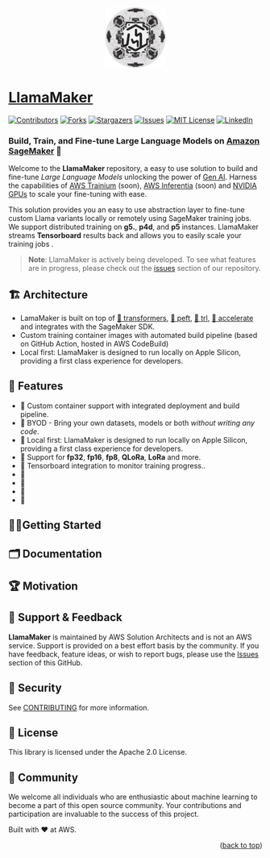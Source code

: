 <a name="readme-top"></a>

<div align="center">
  <a href="https://https://github.com/dbpprt/LeanLLM-X">
    <img src="docs/images/logo.png" alt="Logo" width="120" height="120">
  </a>
</div>

# [LlamaMaker](https://github.com/dbpprt/LlamaMaker)

[![Contributors][contributors-shield]][contributors-url]
[![Forks][forks-shield]][forks-url]
[![Stargazers][stars-shield]][stars-url]
[![Issues][issues-shield]][issues-url]
[![MIT License][license-shield]][license-url]
[![LinkedIn][linkedin-shield]][linkedin-url]

### Build, Train, and Fine-tune Large Language Models on [Amazon SageMaker](https://aws.amazon.com/sagemaker/) 🚀

Welcome to the **LlamaMaker** repository, a easy to use solution to build and fine-tune *Large Language Models* unlocking the power of [Gen AI](https://aws.amazon.com/generative-ai/). Harness the capabilities of [AWS Trainium](https://aws.amazon.com/machine-learning/trainium/) (soon), [AWS Inferentia](https://aws.amazon.com/machine-learning/inferentia/) (soon) and [NVIDIA GPUs](https://aws.amazon.com/nvidia/) to scale your fine-tuning with ease.

This solution provides you an easy to use abstraction layer to fine-tune custom Llama variants locally or remotely using SageMaker training jobs. We support distributed training on **g5.**, **p4d**, and **p5** instances. LlamaMaker streams **Tensorboard** results back and allows you to easily scale your training jobs .


> **Note**: LlamaMaker is actively being developed. To see what features are in progress, please check out the [issues](https://github.com/dbpprt/LlamaMaker/issues) section of our repository.

## 🏗️ Architecture
- LamaMaker is built on top of [🤗 transformers](), [🤗 peft](), [🤗 trl](), [🤗 accelerate]() and integrates with the SageMaker SDK.
- Custom training container images with automated build pipeline (based on GitHub Action, hosted in AWS CodeBuild)
- Local first: LlamaMaker is designed to run locally on Apple Silicon, providing a first class experience for developers.

## 🌟 Features
- 🎯 Custom container support with integrated deployment and build pipeline.
- 🎯 BYOD - Bring your own datasets, models or both *without writing any code*.
- 🎯 Local first: LlamaMaker is designed to run locally on Apple Silicon, providing a first class experience for developers.
- 🎯 Support for **fp32**, **fp16**, **fp8**, **QLoRa**, **LoRa** and more.
- 🎯 Tensorboard integration to monitor training progress..
- 🎯 
- 🎯
- 🎯
- 🎯

## 🏃‍♀️Getting Started




## 🗂️ Documentation


## 🏆 Motivation

## 🤝 Support & Feedback
**LlamaMaker** is maintained by AWS Solution Architects and is not an AWS service. Support is provided on a best effort basis by the community. If you have feedback, feature ideas, or wish to report bugs, please use the [Issues](https://github.com/dbpprt/LlamaMaker/issues) section of this GitHub.

## 🔐 Security
See [CONTRIBUTING](CONTRIBUTING.md#security-issue-notifications) for more information.

## 💼 License
This library is licensed under the Apache 2.0 License.

## 🙌 Community
We welcome all individuals who are enthusiastic about machine learning to become a part of this open source community. Your contributions and participation are invaluable to the success of this project.

Built with ❤️ at AWS.

<p align="right">(<a href="#readme-top">back to top</a>)</p>

<!-- MARKDOWN LINKS & IMAGES -->
<!-- https://www.markdownguide.org/basic-syntax/#reference-style-links -->
[contributors-shield]: https://img.shields.io/github/contributors/github_username/repo_name.svg?style=for-the-badge
[contributors-url]: https://github.com/github_username/repo_name/graphs/contributors
[forks-shield]: https://img.shields.io/github/forks/github_username/repo_name.svg?style=for-the-badge
[forks-url]: https://github.com/github_username/repo_name/network/members
[stars-shield]: https://img.shields.io/github/stars/github_username/repo_name.svg?style=for-the-badge
[stars-url]: https://github.com/github_username/repo_name/stargazers
[issues-shield]: https://img.shields.io/github/issues/github_username/repo_name.svg?style=for-the-badge
[issues-url]: https://github.com/github_username/repo_name/issues
[license-shield]: https://img.shields.io/github/license/github_username/repo_name.svg?style=for-the-badge
[license-url]: https://github.com/github_username/repo_name/blob/master/LICENSE.txt
[linkedin-shield]: https://img.shields.io/badge/-LinkedIn-black.svg?style=for-the-badge&logo=linkedin&colorB=555
[linkedin-url]: https://linkedin.com/in/linkedin_username